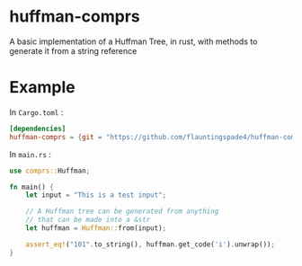 # huffman-comprs

A basic implementation of a Huffman Tree, in rust, with methods to generate it from a string reference

# Example

In `Cargo.toml` :

``` toml
[dependencies]
huffman-comprs = {git = "https://github.com/flauntingspade4/huffman-comprs"}
```

In `main.rs` :

``` rust
use comprs::Huffman;

fn main() {
	let input = "This is a test input";

	// A Huffman tree can be generated from anything
	// that can be made into a &str
	let huffman = Huffman::from(input);

	assert_eq!("101".to_string(), huffman.get_code('i').unwrap());
}
```
